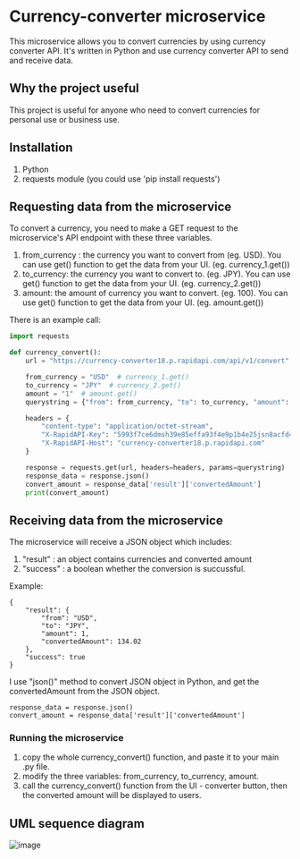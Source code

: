 # Currency-converter microservice

This microservice allows you to convert currencies by using currency converter API. It's written in Python and use currency converter API to send and receive data.

## Why the project useful
This project is useful for anyone who need to convert currencies for personal use or business use. 

## Installation
1) Python
2) requests module (you could use 'pip install requests')

## Requesting data from the microservice
To convert a currency, you need to make a GET request to the microservice's API endpoint with these three variables.

1) from_currency : the currency you want to convert from (eg. USD). You can use get() function to get the data from your UI. (eg. currency_1.get())
2) to_currency: the currency you want to convert to. (eg. JPY). You can use get() function to get the data from your UI. (eg. currency_2.get())
3) amount: the amount of currency you want to convert. (eg. 100). You can use get() function to get the data from your UI. (eg. amount.get())

There is an example call:
```python
import requests

def currency_convert():
    url = "https://currency-converter18.p.rapidapi.com/api/v1/convert"

    from_currency = "USD"  # currency_1.get()
    to_currency = "JPY"  # currency_2.get()
    amount = "1"  # amount.get()
    querystring = {"from": from_currency, "to": to_currency, "amount": amount}

    headers = {
        "content-type": "application/octet-stream",
        "X-RapidAPI-Key": "5993f7ce6dmsh39e85effa93f4e9p1b4e25jsn8acfd458018b",
        "X-RapidAPI-Host": "currency-converter18.p.rapidapi.com"
    }

    response = requests.get(url, headers=headers, params=querystring)
    response_data = response.json()
    convert_amount = response_data['result']['convertedAmount']
    print(convert_amount)


```

## Receiving data from the microservice
The microservice will receive a JSON object which includes:
1) "result" : an object contains currencies and converted amount
2) "success" : a boolean whether the conversion is succussful.

Example:
```
{
    "result": {
        "from": "USD",
        "to": "JPY",
        "amount": 1,
        "convertedAmount": 134.02
    },
    "success": true
}
```
I use "json()" method to convert JSON object in Python, and get the convertedAmount from the JSON object. 
```
response_data = response.json()
convert_amount = response_data['result']['convertedAmount']
```
### Running the microservice
1) copy the whole currency_convert() function, and paste it to your main .py file.
2) modify the three variables: from_currency, to_currency, amount.
3) call the currency_convert() function from the UI - converter button, then the converted amount will be displayed to users.

## UML sequence diagram
![image](https://user-images.githubusercontent.com/78334822/235056428-f105400a-e4c9-46ef-925d-bb8f24f62d29.png)



